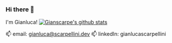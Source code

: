 ### Hi there 👋

I'm Gianluca!
[![Gianscarpe's github stats](https://github-readme-stats.vercel.app/api?username=gianscarpe)](https://github.com/anuraghazra/github-readme-stats)

📫 email: gianluca@scarpellini.dev
📫 linkedIn: gianlucascarpellini


<!--
**gianscarpe/gianscarpe** is a ✨ _special_ ✨ repository because its `README.md` (this file) appears on your GitHub profile.

Here are some ideas to get you started:

- 🔭 I’m currently working on ...
- 🌱 I’m currently learning ...
- 👯 I’m looking to collaborate on ...
- 🤔 I’m looking for help with ...
- 
- 📫 How to reach me: ...
- 😄 Pronouns: ...
- ⚡ Fun fact: ...
-->
